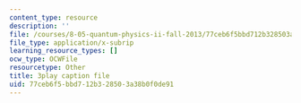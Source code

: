 ```yaml
---
content_type: resource
description: ''
file: /courses/8-05-quantum-physics-ii-fall-2013/77ceb6f5bbd712b328503a38b0f0de91_4WsMeqCKpgI.srt
file_type: application/x-subrip
learning_resource_types: []
ocw_type: OCWFile
resourcetype: Other
title: 3play caption file
uid: 77ceb6f5-bbd7-12b3-2850-3a38b0f0de91
---
```

